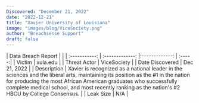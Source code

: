 ```yaml
---
Discovered: "December 21, 2022"
date: "2022-12-21"
title: "Xavier University of Louisiana"
image: "images/blog/ViceSociety.png"
author: "Breachsense Support"
draft: false
---
```


| Data Breach Report           |              | 
| :-----------: | :-------------:     |:-------------:    | :-----:|
| Victim      | xula.edu      | 
| Threat Actor      | ViceSociety      | 
| Date Discovered      | Dec 21, 2022      | 
| Description      | Xavier is recognized as a national leader in the sciences and the liberal arts, maintaining its position as the #1 in the nation for producing the most African American graduates who successfully complete medical school, and most recently ranking as the nation's #2 HBCU by College Consensus.      | 
| Leak Size      | N/A      | 

